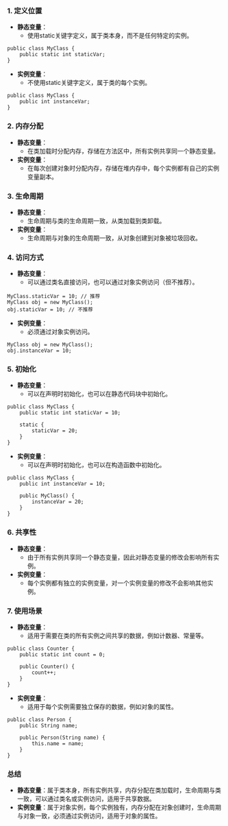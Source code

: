### 1. 定义位置
- **静态变量**：
   - 使用static关键字定义，属于类本身，而不是任何特定的实例。
```
public class MyClass {
    public static int staticVar;
}
```

- **实例变量**：
   - 不使用static关键字定义，属于类的每个实例。
```
public class MyClass {
    public int instanceVar;
}
```
### 2. 内存分配

- **静态变量**：
   - 在类加载时分配内存，存储在方法区中，所有实例共享同一个静态变量。
- **实例变量**：
   - 在每次创建对象时分配内存，存储在堆内存中，每个实例都有自己的实例变量副本。
### 3. 生命周期

- **静态变量**：
   - 生命周期与类的生命周期一致，从类加载到类卸载。
- **实例变量**：
   - 生命周期与对象的生命周期一致，从对象创建到对象被垃圾回收。
### 4. 访问方式

- **静态变量**：
   - 可以通过类名直接访问，也可以通过对象实例访问（但不推荐）。
```
MyClass.staticVar = 10; // 推荐
MyClass obj = new MyClass();
obj.staticVar = 10; // 不推荐
```

- **实例变量**：
   - 必须通过对象实例访问。
```
MyClass obj = new MyClass();
obj.instanceVar = 10;
```
### 5. 初始化

- **静态变量**：
   - 可以在声明时初始化，也可以在静态代码块中初始化。
```
public class MyClass {
    public static int staticVar = 10;
    
    static {
        staticVar = 20;
    }
}
```

- **实例变量**：
   - 可以在声明时初始化，也可以在构造函数中初始化。
```
public class MyClass {
    public int instanceVar = 10;
    
    public MyClass() {
        instanceVar = 20;
    }
}
```
### 6. 共享性

- **静态变量**：
   - 由于所有实例共享同一个静态变量，因此对静态变量的修改会影响所有实例。
- **实例变量**：
   - 每个实例都有独立的实例变量，对一个实例变量的修改不会影响其他实例。
### 7. 使用场景

- **静态变量**：
   - 适用于需要在类的所有实例之间共享的数据，例如计数器、常量等。
```
public class Counter {
    public static int count = 0;
    
    public Counter() {
        count++;
    }
}
```

- **实例变量**：
   - 适用于每个实例需要独立保存的数据，例如对象的属性。
```
public class Person {
    public String name;
    
    public Person(String name) {
        this.name = name;
    }
}
```
### 总结

- **静态变量**：属于类本身，所有实例共享，内存分配在类加载时，生命周期与类一致，可以通过类名或实例访问，适用于共享数据。
- **实例变量**：属于对象实例，每个实例独有，内存分配在对象创建时，生命周期与对象一致，必须通过实例访问，适用于对象的属性。
